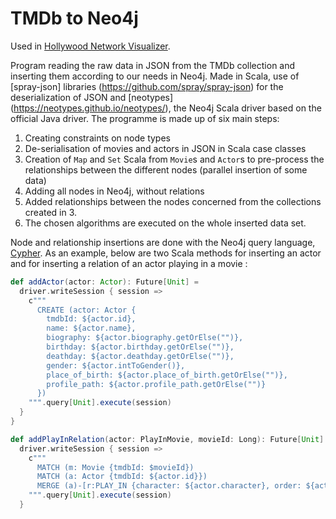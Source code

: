 # TMDb to Neo4j

Used in [Hollywood Network Visualizer](https://github.com/stevenliatti/hollywood-network-visualizer).

Program reading the raw data in JSON from the TMDb collection and inserting them according to our needs in Neo4j. Made in Scala, use of [spray-json] libraries (https://github.com/spray/spray-json) for the deserialization of JSON and [neotypes] (https://neotypes.github.io/neotypes/), the Neo4j Scala driver based on the official Java driver. The programme is made up of six main steps:

1. Creating constraints on node types
2. De-serialisation of movies and actors in JSON in Scala case classes
3. Creation of `Map` and `Set` Scala from `Movie`s and `Actor`s to pre-process the relationships between the different nodes (parallel insertion of some data)
4. Adding all nodes in Neo4j, without relations
5. Added relationships between the nodes concerned from the collections created in 3.
6. The chosen algorithms are executed on the whole inserted data set.

Node and relationship insertions are done with the Neo4j query language, [Cypher](https://neo4j.com/developer/cypher-query-language/). As an example, below are two Scala methods for inserting an actor and for inserting a relation of an actor playing in a movie :

```scala
def addActor(actor: Actor): Future[Unit] =
  driver.writeSession { session =>
    c"""
      CREATE (actor: Actor {
        tmdbId: ${actor.id},
        name: ${actor.name},
        biography: ${actor.biography.getOrElse("")},
        birthday: ${actor.birthday.getOrElse("")},
        deathday: ${actor.deathday.getOrElse("")},
        gender: ${actor.intToGender()},
        place_of_birth: ${actor.place_of_birth.getOrElse("")},
        profile_path: ${actor.profile_path.getOrElse("")}
      })
    """.query[Unit].execute(session)
  }
}

def addPlayInRelation(actor: PlayInMovie, movieId: Long): Future[Unit] =
  driver.writeSession { session =>
    c"""
      MATCH (m: Movie {tmdbId: $movieId})
      MATCH (a: Actor {tmdbId: ${actor.id}})
      MERGE (a)-[r:PLAY_IN {character: ${actor.character}, order: ${actor.order}}]->(m)
    """.query[Unit].execute(session)
  }
```
